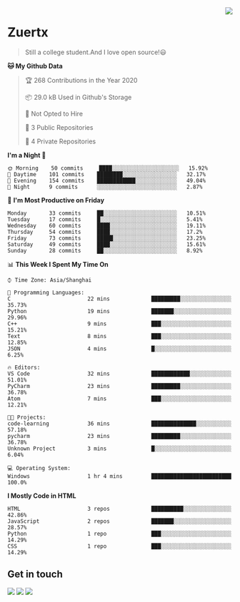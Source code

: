 <a href="#">
<img align="right" src="https://github-readme-stats.vercel.app/api?username=zuertx&show_icons=true&hide_border=true">
</a>

# Zuertx
> Still a college student.And I love open source!😃  

<!--START_SECTION:waka-->
**🐱 My Github Data** 

> 🏆 268 Contributions in the Year 2020
 > 
> 📦 29.0 kB Used in Github's Storage 
 > 
> 🚫 Not Opted to Hire
 > 
> 📜 3 Public Repositories
 > 
> 🔑 4 Private Repositories 

**I'm a Night 🦉** 

```text
🌞 Morning    50 commits     ████░░░░░░░░░░░░░░░░░░░░░   15.92% 
🌆 Daytime    101 commits    ████████░░░░░░░░░░░░░░░░░   32.17% 
🌃 Evening    154 commits    ████████████░░░░░░░░░░░░░   49.04% 
🌙 Night      9 commits      ░░░░░░░░░░░░░░░░░░░░░░░░░   2.87%

```
📅 **I'm Most Productive on Friday** 

```text
Monday       33 commits     ██░░░░░░░░░░░░░░░░░░░░░░░   10.51% 
Tuesday      17 commits     █░░░░░░░░░░░░░░░░░░░░░░░░   5.41% 
Wednesday    60 commits     ████░░░░░░░░░░░░░░░░░░░░░   19.11% 
Thursday     54 commits     ████░░░░░░░░░░░░░░░░░░░░░   17.2% 
Friday       73 commits     █████░░░░░░░░░░░░░░░░░░░░   23.25% 
Saturday     49 commits     ████░░░░░░░░░░░░░░░░░░░░░   15.61% 
Sunday       28 commits     ██░░░░░░░░░░░░░░░░░░░░░░░   8.92%

```


📊 **This Week I Spent My Time On** 

```text
⌚︎ Time Zone: Asia/Shanghai

💬 Programming Languages: 
C                        22 mins             █████████░░░░░░░░░░░░░░░░   35.73% 
Python                   19 mins             ███████░░░░░░░░░░░░░░░░░░   29.96% 
C++                      9 mins              ███░░░░░░░░░░░░░░░░░░░░░░   15.21% 
Text                     8 mins              ███░░░░░░░░░░░░░░░░░░░░░░   12.85% 
JSON                     4 mins              █░░░░░░░░░░░░░░░░░░░░░░░░   6.25%

🔥 Editors: 
VS Code                  32 mins             ████████████░░░░░░░░░░░░░   51.01% 
PyCharm                  23 mins             █████████░░░░░░░░░░░░░░░░   36.78% 
Atom                     7 mins              ███░░░░░░░░░░░░░░░░░░░░░░   12.21%

🐱‍💻 Projects: 
code-learning            36 mins             ██████████████░░░░░░░░░░░   57.18% 
pycharm                  23 mins             █████████░░░░░░░░░░░░░░░░   36.78% 
Unknown Project          3 mins              █░░░░░░░░░░░░░░░░░░░░░░░░   6.04%

💻 Operating System: 
Windows                  1 hr 4 mins         █████████████████████████   100.0%

```

**I Mostly Code in HTML** 

```text
HTML                     3 repos             ██████████░░░░░░░░░░░░░░░   42.86% 
JavaScript               2 repos             ███████░░░░░░░░░░░░░░░░░░   28.57% 
Python                   1 repo              ███░░░░░░░░░░░░░░░░░░░░░░   14.29% 
CSS                      1 repo              ███░░░░░░░░░░░░░░░░░░░░░░   14.29%

```



<!--END_SECTION:waka-->

## Get in touch
[![](https://img.shields.io/badge/-https://zuertx.tk-0e83cd?style=flat-square&logo=Blogger&logoColor=fff)](https://zuertx.tk)
[![](https://img.shields.io/badge/-@zuertx-3db6f1?style=flat-square&logo=Telegram&logoColor=2ca5e0)](https://t.me/zuertx)
[![](https://img.shields.io/badge/-zuertx@gmail.com-911318?style=flat-square&logo=Gmail&logoColor=white&labelColor=c14438)](mailto:zuertx_at_gmail.com)

